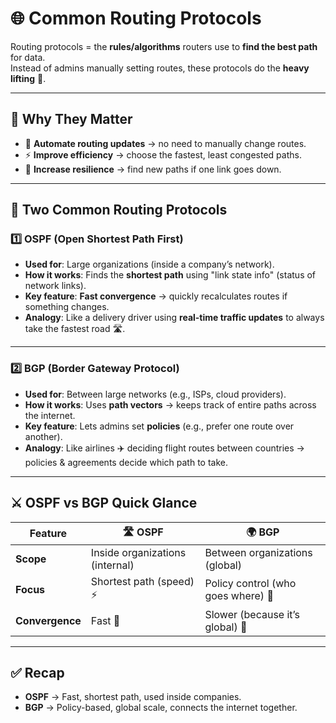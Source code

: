 # 🌐 Common Routing Protocols

Routing protocols = the **rules/algorithms** routers use to **find the best path** for data.  
Instead of admins manually setting routes, these protocols do the **heavy lifting** 🤖.  

---

## 🔑 Why They Matter
- 📡 **Automate routing updates** → no need to manually change routes.  
- ⚡ **Improve efficiency** → choose the fastest, least congested paths.  
- 🔄 **Increase resilience** → find new paths if one link goes down.  

---

## 🚀 Two Common Routing Protocols

### 1️⃣ OSPF (Open Shortest Path First)
- **Used for**: Large organizations (inside a company’s network).  
- **How it works**: Finds the **shortest path** using "link state info" (status of network links).  
- **Key feature**: **Fast convergence** → quickly recalculates routes if something changes.  
- **Analogy**: Like a delivery driver using **real-time traffic updates** to always take the fastest road 🛣️.

---

### 2️⃣ BGP (Border Gateway Protocol)
- **Used for**: Between large networks (e.g., ISPs, cloud providers).  
- **How it works**: Uses **path vectors** → keeps track of entire paths across the internet.  
- **Key feature**: Lets admins set **policies** (e.g., prefer one route over another).  
- **Analogy**: Like airlines ✈️ deciding flight routes between countries → policies & agreements decide which path to take.

---

## ⚔️ OSPF vs BGP Quick Glance

| Feature             | 🛣️ OSPF                              | 🌍 BGP                               |
|---------------------|---------------------------------------|--------------------------------------|
| **Scope**           | Inside organizations (internal)       | Between organizations (global)       |
| **Focus**           | Shortest path (speed) ⚡              | Policy control (who goes where) 🛂    |
| **Convergence**     | Fast 🚀                              | Slower (because it’s global) 🐢      |

---

## ✅ Recap
- **OSPF** → Fast, shortest path, used inside companies.  
- **BGP** → Policy-based, global scale, connects the internet together.  


